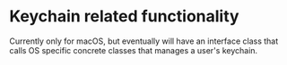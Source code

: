 # Keychain related functionality

Currently only for macOS, but eventually will have an interface class that calls OS specific concrete classes that manages a user's keychain.

